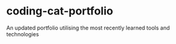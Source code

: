 # coding-cat-portfolio
An updated portfolio utilising the most recently learned tools and technologies
